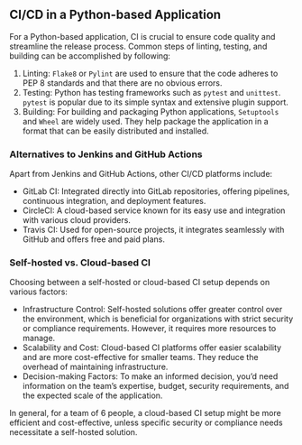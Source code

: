 ## CI/CD in a Python-based Application

For a Python-based application, CI is crucial to ensure code quality and streamline the release process. Common steps of linting, testing, and building can be accomplished by following:

1. Linting: `Flake8` or `Pylint` are used to ensure that the code adheres to PEP 8 standards and that there are no obvious errors.
2. Testing: Python has testing frameworks such as `pytest` and `unittest`. `pytest` is popular due to its simple syntax and extensive plugin support.
3. Building: For building and packaging Python applications, `Setuptools` and `Wheel` are widely used. They help package the application in a format that can be easily distributed and installed.

### Alternatives to Jenkins and GitHub Actions

Apart from Jenkins and GitHub Actions, other CI/CD platforms include:

- GitLab CI: Integrated directly into GitLab repositories, offering pipelines, continuous integration, and deployment features.
- CircleCI: A cloud-based service known for its easy use and integration with various cloud providers.
- Travis CI: Used for open-source projects, it integrates seamlessly with GitHub and offers free and paid plans.

### Self-hosted vs. Cloud-based CI

Choosing between a self-hosted or cloud-based CI setup depends on various factors:

- Infrastructure Control: Self-hosted solutions offer greater control over the environment, which is beneficial for organizations with strict security or compliance requirements. However, it requires more resources to manage.
- Scalability and Cost: Cloud-based CI platforms offer easier scalability and are more cost-effective for smaller teams. They reduce the overhead of maintaining infrastructure.
- Decision-making Factors: To make an informed decision, you’d need information on the team’s expertise, budget, security requirements, and the expected scale of the application.

In general, for a team of 6 people, a cloud-based CI setup might be more efficient and cost-effective, unless specific security or compliance needs necessitate a self-hosted solution.
